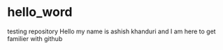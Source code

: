 # hello_word
testing repository
Hello my name is ashish khanduri and I am here to get familier with github
